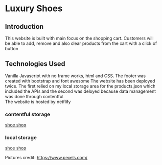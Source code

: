 # Luxury Shoes

<h2>Introduction</h2>

This website is built with main focus on the shopping cart. Customers will be able to add, remove and also clear products from the cart with a click of button

<h2>Technologies Used</h2>

Vanilla Javascript with no frame works, html and CSS. The footer was created with bootstrap and font awesome
The website has been deployed twice. The first relied on my local storage area for the products.json which included the APIs and the second was deloyed because data management was done through contentful. </br>
The website is hosted by netflify </br>


<h3>contentful storage</h3>

<a href="https://kazeem-shoes.netlify.com/"> shoe shop</a>


<h3>local storage</h3>

<a href="https://luxury-shoes.netlify.com/"> shoe shop</a>

Pictures credit: https://www.pexels.com/
